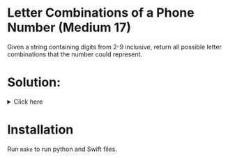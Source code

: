 # Letter Combinations of a Phone Number (Medium 17)
Given a string containing digits from 2-9 inclusive, return all possible
letter combinations that the number could represent.

# Solution:

<details><summary>Click here</summary>  
Create recursive function that takes digits, current string, result and mapping
of numbers to characters arrays. Each recursion call add to current string
new letter and call more recursively. O(4^n * n) time, O(4^n * n) space.

<br></br>

</details>

# Installation
Run `make` to run python and Swift files.
